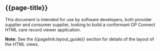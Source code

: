## {{page-title}}

This document is intended for use by software developers, both provider supplier and consumer supplier, looking to build a conformant GP Connect HTML care record viewer application.

<div class="nhsd-a-box nhsd-a-box--bg-light-blue nhsd-!t-margin-bottom-6 nhsd-t-body">
        <i class="fas fa-exclamation-circle text-primary"></i> <b>Note:</b> See the {{pagelink:layout_guide}} section for details of the layout of the HTML views.
</div>
